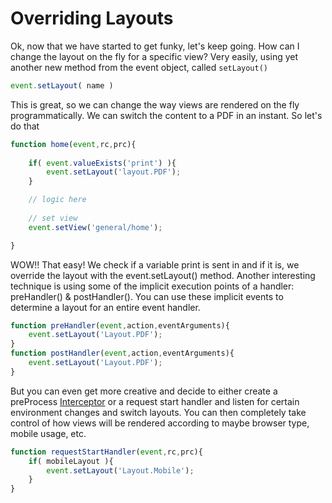 # Overriding Layouts

Ok, now that we have started to get funky, let's keep going. How can I change the layout on the fly for a specific view? Very easily, using yet another new method from the event object, called `setLayout()`

```js
event.setLayout( name )
```

This is great, so we can change the way views are rendered on the fly programmatically. We can switch the content to a PDF in an instant. So let's do that

```js
function home(event,rc,prc){
	
	if( event.valueExists('print') ){
		event.setLayout('layout.PDF');
	}

	// logic here
	
	// set view
	event.setView('general/home');

}
```

WOW!! That easy! We check if a variable print is sent in and if it is, we override the layout with the event.setLayout() method. Another interesting technique is using some of the implicit execution points of a handler: preHandler() & postHandler(). You can use these implicit events to determine a layout for an entire event handler.

```js
function preHandler(event,action,eventArguments){
	event.setLayout('Layout.PDF');
}
function postHandler(event,action,eventArguments){
	event.setLayout('Layout.PDF');
}
```

But you can even get more creative and decide to either create a preProcess [Interceptor](http://wiki.coldbox.org/wiki/Interceptor.cfm) or a request start handler and listen for certain environment changes and switch layouts. You can then completely take control of how views will be rendered according to maybe browser type, mobile usage, etc.

```js
function requestStartHandler(event,rc,prc){
	if( mobileLayout ){
		event.setLayout('Layout.Mobile');
	}
}
```


